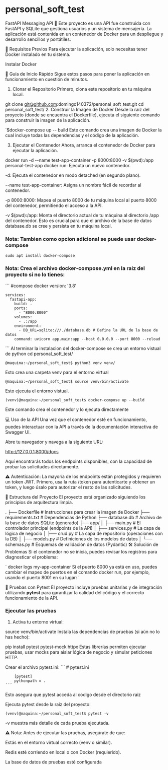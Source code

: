 # personal_soft_test

FastAPI Messaging API 💬
Este proyecto es una API fue construida con FastAPI y SQLite que gestiona usuarios y un sistema de mensajería. La aplicación está contenida en un contenedor de Docker para un despliegue y desarrollo sencillos y portátiles.

🚀 Requisitos Previos
Para ejecutar la aplicación, solo necesitas tener Docker instalado en tu sistema.

Instalar Docker

🏁 Guía de Inicio Rápido
Sigue estos pasos para poner la aplicación en funcionamiento en cuestión de minutos.

1. Clonar el Repositorio
Primero, clona este repositorio en tu máquina local.


git clone git@github.com:domingo140372/personal_soft_test.git
cd personal_soft_test/
2. Construir la Imagen de Docker
Desde la raíz del proyecto (donde se encuentra el Dockerfile), ejecuta el siguiente comando para construir la imagen de la aplicación.

´$docker-compose up -- build
Este comando crea una imagen de Docker la cual incluye todas las dependencias y el código de la aplicación.

3. Ejecutar el Contenedor
Ahora, arranca el contenedor de Docker para ejecutar la aplicación.

docker run -d --name test-app-container -p 8000:8000 -v $(pwd):/app personal-test-app
docker run: Ejecuta un nuevo contenedor.

-d: Ejecuta el contenedor en modo detached (en segundo plano).

--name test-app-container: Asigna un nombre fácil de recordar al contenedor.

-p 8000:8000: Mapea el puerto 8000 de tu máquina local al puerto 8000 del contenedor, permitiendo el acceso a la API.

-v $(pwd):/app: Monta el directorio actual de tu máquina al directorio /app del contenedor. Esto es crucial para que el archivo de la base de datos database.db se cree y persista en tu máquina local.

### Nota: Tambien como opcion adicional se puede usar docker-compose
	sudo apt install docker-compose

### Nota: Crea el archivo docker-compose.yml en la raiz del proyecto si no lo tienes:
´´´
	#compose docker
	version: '3.8'

	services:
	  fastapi-app:
	    build: .
	    ports:
	      - "8000:8000"
	    volumes:
	      - .:/app
	    environment:
	      - DB_URL=sqlite:///./database.db # Define la URL de la base de datos
    	command: uvicorn app.main:app --host 0.0.0.0 --port 8000 --reload
´´´ 
Al terminar la instalacion del docker-compose se crea un entorno vistual de python
	cd personal_soft_test/

	@maquina:~/personal_soft_test$ python3 venv venv/
Esto crea una carpeta venv para el entorno virtual

	@maquina:~/personal_soft_test$ source venv/bin/activate
Esto ejecuta el entorno vistual.

	(venv)@maquina:~/personal_soft_test$ docker-compose up --build
Este comando crea el contenedor y lo ejecuta directamente


💻 Uso de la API
Una vez que el contenedor esté en funcionamiento, puedes interactuar con la API a través de la documentación interactiva de Swagger UI.

Abre tu navegador y navega a la siguiente URL:

http://127.0.0.1:8000/docs

Aquí encontrarás todos los endpoints disponibles, con la capacidad de probar las solicitudes directamente.

⚠️ Autenticación: La mayoría de los endpoints están protegidos y requieren un token JWT. Primero, usa la ruta /token para autenticarte y obtener un token, y luego úsalo para autorizar el resto de las solicitudes.

📁 Estructura del Proyecto
El proyecto está organizado siguiendo los principios de arquitectura limpia.

.
├── Dockerfile             # Instrucciones para crear la imagen de Docker
├── requirements.txt       # Dependencias de Python
├── database.db            # Archivo de la base de datos SQLite (generado)
├── app/
│   ├── main.py            # El controlador principal (endpoints de la API)
│   ├── services.py        # La capa de lógica de negocio
│   ├── crud.py            # La capa de repositorio (operaciones con la DB)
│   ├── models.py          # Definiciones de los modelos de datos
│   └── schemas.py         # Esquemas de validación de datos (Pydantic)
🛠️ Solución de Problemas
Si el contenedor no se inicia, puedes revisar los registros para diagnosticar el problema:

´
docker logs my-app-container
Si el puerto 8000 ya está en uso, puedes cambiar el mapeo de puertos en el comando docker run, por ejemplo, usando el puerto 8001 en su lugar:
´ 

🧪 Pruebas con Pytest
El proyecto incluye pruebas unitarias y de integración utilizando **pytest** para garantizar la calidad del código y el correcto funcionamiento de la API.

### Ejecutar las pruebas
1. Activa tu entorno virtual:
  
source venv/bin/activate
Instala las dependencias de pruebas (si aún no lo has hecho):

pip install pytest pytest-mock httpx
Estas librerías permiten ejecutar pruebas, usar mocks para aislar lógica de negocio y simular peticiones HTTP.

Crear el archivo
pytest.ini:
	´´´
		# pytest.ini

		[pytest]
		pythonpath = .
	´´´
Esto asegura que pytest acceda al codigo desde el directorio raiz

Ejecuta pytest desde la raíz del proyecto:

	(venv)@maquina:~/personal_soft_test$ pytest -v
-v muestra más detalle de cada prueba ejecutada.


⚠️ Nota: Antes de ejecutar las pruebas, asegúrate de que:

Estás en el entorno virtual correcto (venv o similar).

Redis esté corriendo en local o con Docker (requierido).

La base de datos de pruebas esté configurada 